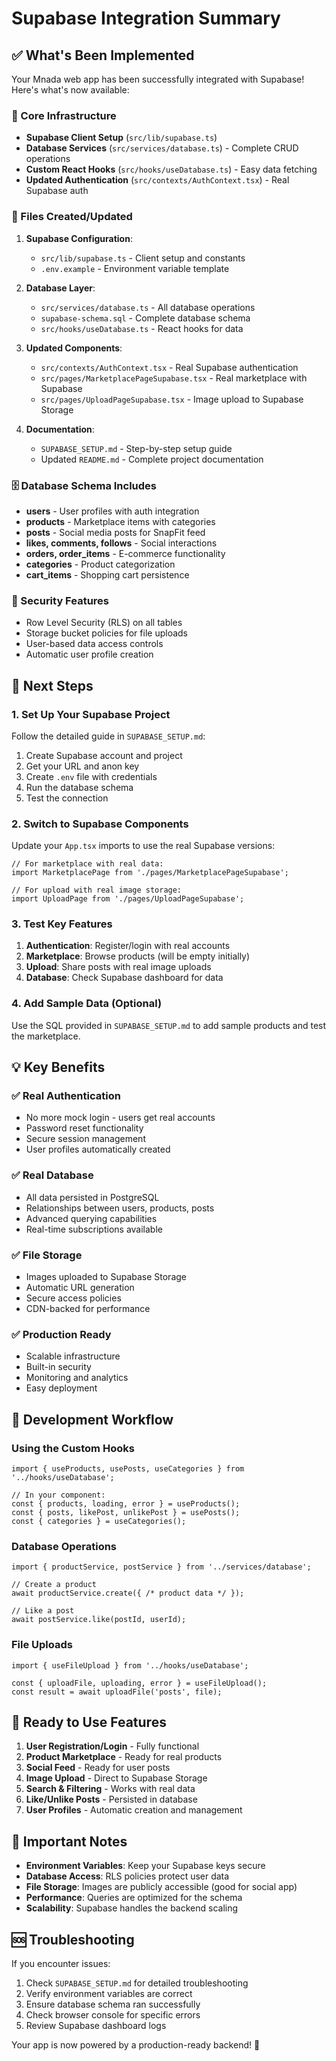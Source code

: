 # Supabase Integration Summary

## ✅ What's Been Implemented

Your Mnada web app has been successfully integrated with Supabase! Here's what's now available:

### 🔧 Core Infrastructure
- **Supabase Client Setup** (`src/lib/supabase.ts`)
- **Database Services** (`src/services/database.ts`) - Complete CRUD operations
- **Custom React Hooks** (`src/hooks/useDatabase.ts`) - Easy data fetching
- **Updated Authentication** (`src/contexts/AuthContext.tsx`) - Real Supabase auth

### 📄 Files Created/Updated
1. **Supabase Configuration**:
   - `src/lib/supabase.ts` - Client setup and constants
   - `.env.example` - Environment variable template

2. **Database Layer**:
   - `src/services/database.ts` - All database operations
   - `supabase-schema.sql` - Complete database schema
   - `src/hooks/useDatabase.ts` - React hooks for data

3. **Updated Components**:
   - `src/contexts/AuthContext.tsx` - Real Supabase authentication
   - `src/pages/MarketplacePageSupabase.tsx` - Real marketplace with Supabase
   - `src/pages/UploadPageSupabase.tsx` - Image upload to Supabase Storage

4. **Documentation**:
   - `SUPABASE_SETUP.md` - Step-by-step setup guide
   - Updated `README.md` - Complete project documentation

### 🗄️ Database Schema Includes
- **users** - User profiles with auth integration
- **products** - Marketplace items with categories
- **posts** - Social media posts for SnapFit feed
- **likes, comments, follows** - Social interactions
- **orders, order_items** - E-commerce functionality
- **categories** - Product categorization
- **cart_items** - Shopping cart persistence

### 🔐 Security Features
- Row Level Security (RLS) on all tables
- Storage bucket policies for file uploads
- User-based data access controls
- Automatic user profile creation

## 🚀 Next Steps

### 1. Set Up Your Supabase Project
Follow the detailed guide in `SUPABASE_SETUP.md`:
1. Create Supabase account and project
2. Get your URL and anon key
3. Create `.env` file with credentials
4. Run the database schema
5. Test the connection

### 2. Switch to Supabase Components
Update your `App.tsx` imports to use the real Supabase versions:

```tsx
// For marketplace with real data:
import MarketplacePage from './pages/MarketplacePageSupabase';

// For upload with real image storage:
import UploadPage from './pages/UploadPageSupabase';
```

### 3. Test Key Features
1. **Authentication**: Register/login with real accounts
2. **Marketplace**: Browse products (will be empty initially)
3. **Upload**: Share posts with real image uploads
4. **Database**: Check Supabase dashboard for data

### 4. Add Sample Data (Optional)
Use the SQL provided in `SUPABASE_SETUP.md` to add sample products and test the marketplace.

## 💡 Key Benefits

### ✅ Real Authentication
- No more mock login - users get real accounts
- Password reset functionality
- Secure session management
- User profiles automatically created

### ✅ Real Database
- All data persisted in PostgreSQL
- Relationships between users, products, posts
- Advanced querying capabilities
- Real-time subscriptions available

### ✅ File Storage
- Images uploaded to Supabase Storage
- Automatic URL generation
- Secure access policies
- CDN-backed for performance

### ✅ Production Ready
- Scalable infrastructure
- Built-in security
- Monitoring and analytics
- Easy deployment

## 🔧 Development Workflow

### Using the Custom Hooks
```tsx
import { useProducts, usePosts, useCategories } from '../hooks/useDatabase';

// In your component:
const { products, loading, error } = useProducts();
const { posts, likePost, unlikePost } = usePosts();
const { categories } = useCategories();
```

### Database Operations
```tsx
import { productService, postService } from '../services/database';

// Create a product
await productService.create({ /* product data */ });

// Like a post
await postService.like(postId, userId);
```

### File Uploads
```tsx
import { useFileUpload } from '../hooks/useDatabase';

const { uploadFile, uploading, error } = useFileUpload();
const result = await uploadFile('posts', file);
```

## 🎯 Ready to Use Features

1. **User Registration/Login** - Fully functional
2. **Product Marketplace** - Ready for real products
3. **Social Feed** - Ready for user posts
4. **Image Upload** - Direct to Supabase Storage
5. **Search & Filtering** - Works with real data
6. **Like/Unlike Posts** - Persisted in database
7. **User Profiles** - Automatic creation and management

## 🚨 Important Notes

- **Environment Variables**: Keep your Supabase keys secure
- **Database Access**: RLS policies protect user data
- **File Storage**: Images are publicly accessible (good for social app)
- **Performance**: Queries are optimized for the schema
- **Scalability**: Supabase handles the backend scaling

## 🆘 Troubleshooting

If you encounter issues:
1. Check `SUPABASE_SETUP.md` for detailed troubleshooting
2. Verify environment variables are correct
3. Ensure database schema ran successfully
4. Check browser console for specific errors
5. Review Supabase dashboard logs

Your app is now powered by a production-ready backend! 🎉
